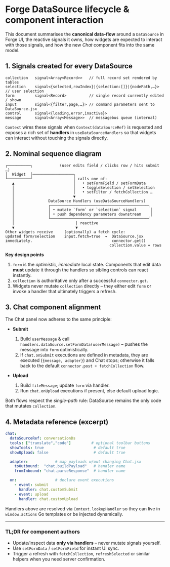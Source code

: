 # Forge DataSource lifecycle & component interaction

This document summarises the **canonical data-flow** around a `DataSource` in
Forge UI, the reactive signals it owns, how widgets are expected to interact
with those signals, and how the new _Chat_ component fits into the same model.


## 1. Signals created for every DataSource

```
collection   signal<Array<Record>>   // full record set rendered by tables
selection    signal<{selected,rowIndex}|{selection:[]}|{nodePath,…}> // user selection
form         signal<Record>          // single record currently edited / shown
input        signal<{filter,page,…}> // command parameters sent to DataSource.jsx
control      signal<{loading,error,inactive}>
message      signal<Array<Message>>  // messagebus queue (internal)
```

`Context` wires these signals when `Context(dataSourceRef)` is requested and
exposes a rich set of **handlers** in `useDataSourceHandlers` so that widgets
can interact without touching the signals directly.


## 2. Nominal sequence diagram

```text
┌──────────┐            (user edits field / clicks row / hits submit …)
│  Widget  │──────────────────┐
└──────────┘                  │ calls one of:
   ▲                          │   • setFormField / setFormData
   │                          │   • toggleSelection / setSelection
   │                          │   • setFilter / fetchCollection …
   │                          ▼
   │               DataSource Handlers (useDataSourceHandlers)
   │               ┌───────────────────────────────────────────┐
   │               │ • mutate `form` or `selection` signal      │
   │               │ • push dependency parameters downstream    │
   │               └───────────────────────────────────────────┘
   │                           │ reactive
   ▼                           ▼
Other widgets receive     (optionally) a fetch cycle:
updated form/selection    input.fetch=true  →  DataSource.jsx
immediately.                                   connector.get()
                                              collection.value = rows
```

**Key design points**

1. `form` is the *optimistic, immediate* local state.  Components that edit
   data **must** update it through the handlers so sibling controls can react
   instantly.
2. `collection` is authoritative only after a successful `connector.get`.
3. Widgets never mutate `collection` directly – they either edit `form` or
   invoke a handler that ultimately triggers a refresh.


## 3. Chat component alignment

The Chat panel now adheres to the same principle:

* **Submit**
  1. Build `userMessage` & call `handlers.dataSource.setFormData(userMessage)` –
     pushes the message into `form` optimistically.
  2. If `chat.onSubmit` executions are defined in metadata, they are executed
     (`{message, adapter}`) and Chat stops; otherwise it falls back to the
     default `connector.post + fetchCollection` flow.

* **Upload**
  1. Build `fileMessage`; update `form` via handler.
  2. Run `chat.onUpload` executions if present, else default upload logic.

Both flows respect the *single-path* rule: DataSource remains the only code
that mutates `collection`.


## 4. Metadata reference (excerpt)

```yaml
chat:
  dataSourceRef: conversationDs
  tools: ["translate","code"]         # optional toolbar buttons
  showTools: true                      # default true
  showUpload: false                    # default true

  adapter:            # map payloads w/out changing Chat.jsx
    toOutbound:  "chat.buildPayload"   # handler name
    fromInbound: "chat.parseResponse"  # handler name

  on:                 # declare event executions
    - event: submit
      handler: chat.customSubmit
    - event: upload
      handler: chat.customUpload
```

Handlers above are resolved via `Context.lookupHandler` so they can live in
`window.actions` Go templates or be injected dynamically.

---

### TL;DR for component authors

* Update/inspect data **only via handlers** – never mutate signals yourself.
* Use `setFormData` / `setFormField` for instant UI sync.
* Trigger a refresh with `fetchCollection`, `refreshSelected` or similar
  helpers when you need server confirmation.
